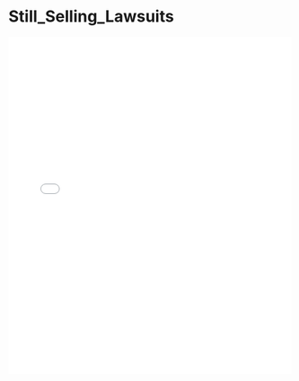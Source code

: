 # Still_Selling_Lawsuits

<embed src="Still_Selling_Lawsuits.pdf" type="application/pdf" width="100%" height="600px">
